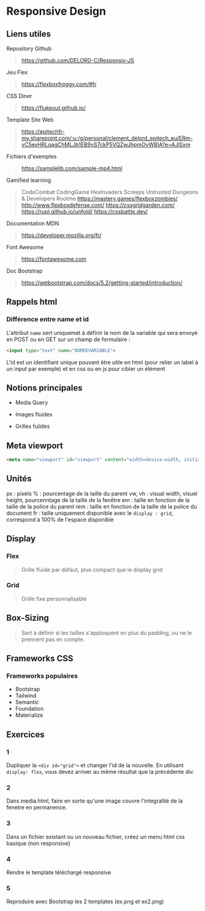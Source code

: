 # Responsive Design

## Liens utiles 

Repository Github
> https://github.com/DELORD-C/Responsiv-JS

Jeu Flex
> https://flexboxfroggy.com/#fr

CSS Diner
> https://flukeout.github.io/

Template Site Web
> https://epitechfr-my.sharepoint.com/:u:/g/personal/clement_delord_epitech_eu/ERm-vC5exHRLqagChMLJb1EB9yS7ckP5VQZwJhpmOvWBIA?e=AJlSxm

Fichiers d'exemples
> https://samplelib.com/sample-mp4.html

Gamified learning
> CodeCombat
> CodingGame
> HexInvaders
> Screeps
> Untrusted
> Dungeons & Developers
> Rootme
> https://mastery.games/flexboxzombies/
> http://www.flexboxdefense.com/
> https://cssgridgarden.com/
> https://rupl.github.io/unfold/
> https://cssbattle.dev/

Documentation MDN
> https://developer.mozilla.org/fr/

Font Awesome
> https://fontawesome.com

Doc Bootstrap
> https://getbootstrap.com/docs/5.2/getting-started/introduction/

## Rappels html

### Différence entre name et id

L'attribut `name` sert uniquemet à définir le nom de la variable qui sera envoyé en POST ou en GET sur un champ de formulaire :
```html
<input type="text" name="NOMDEVARIABLE">
```

L'id est un identifiant unique pouvant être utile en html (pour relier un label à un input par exemple) et en css ou en js pour cibler un élément

## Notions principales

- Media Query

- Images fluides

- Grilles fuildes

## Meta viewport

```html
<meta name="viewport" id="viewport" content="width=device-width, initial-scale=1, minimum-scale=1, maximum-scale=1">
```
## Unités

px : pixels
% : pourcentage de la taille du parent
vw, vh : visual width, visuel height, pourcenntage de la taille de la fenêtre
em : taille en fonction de la taille de la police du parent
rem : taille en fonction de la taille de la police du document
fr : taille uniquement disponible avec le `display : grid`, correspond à 100% de l'espace disponible

## Display

### Flex

> Grille fluide par défaut, plus compact que le display grid

### Grid

> Grille fixe personnalisable

## Box-Sizing

> Sert à définir si les tailles s'apploquent en plus du padding, ou ne le prennent pas en compte.

## Frameworks CSS

### Frameworks populaires
- Bootstrap
- Tailwind
- Semantic
- Foundation
- Materialize


## Exercices

### 1

Dupliquer la `<div id="grid">` et changer l'id de la nouvelle.
En utilisant `display: flex`, vous devez arriver au même résultat que la précédente div.


### 2

Dans media.html, faire en sorte qu'une image couvre l'integralité de la fenetre en permanence.

### 3

Dans un fichier existant ou un nouveau fichier, créez un menu html css basique (non responsive)

### 4

Rendre le template téléchargé responsive

### 5

Reproduire avec Bootstrap les 2 templates (ex.png et ex2.png)